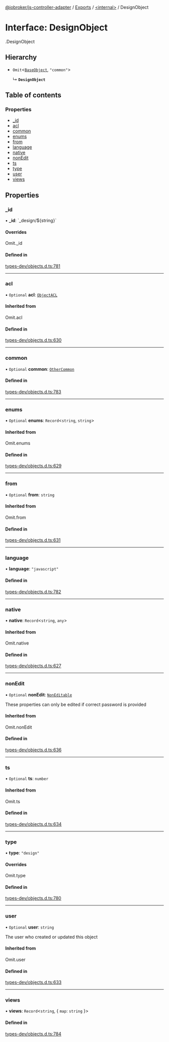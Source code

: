 [@iobroker/js-controller-adapter](../README.md) / [Exports](../modules.md) / [<internal\>](../modules/internal_.md) / DesignObject

# Interface: DesignObject

[<internal>](../modules/internal_.md).DesignObject

## Hierarchy

- `Omit`<[`BaseObject`](internal_.BaseObject.md), ``"common"``\>

  ↳ **`DesignObject`**

## Table of contents

### Properties

- [\_id](internal_.DesignObject.md#_id)
- [acl](internal_.DesignObject.md#acl)
- [common](internal_.DesignObject.md#common)
- [enums](internal_.DesignObject.md#enums)
- [from](internal_.DesignObject.md#from)
- [language](internal_.DesignObject.md#language)
- [native](internal_.DesignObject.md#native)
- [nonEdit](internal_.DesignObject.md#nonedit)
- [ts](internal_.DesignObject.md#ts)
- [type](internal_.DesignObject.md#type)
- [user](internal_.DesignObject.md#user)
- [views](internal_.DesignObject.md#views)

## Properties

### \_id

• **\_id**: \`\_design/${string}\`

#### Overrides

Omit.\_id

#### Defined in

[types-dev/objects.d.ts:781](https://github.com/ioBroker/ioBroker.js-controller/blob/25f18577/packages/types-dev/objects.d.ts#L781)

___

### acl

• `Optional` **acl**: [`ObjectACL`](internal_.ObjectACL.md)

#### Inherited from

Omit.acl

#### Defined in

[types-dev/objects.d.ts:630](https://github.com/ioBroker/ioBroker.js-controller/blob/25f18577/packages/types-dev/objects.d.ts#L630)

___

### common

• `Optional` **common**: [`OtherCommon`](internal_.OtherCommon.md)

#### Defined in

[types-dev/objects.d.ts:783](https://github.com/ioBroker/ioBroker.js-controller/blob/25f18577/packages/types-dev/objects.d.ts#L783)

___

### enums

• `Optional` **enums**: `Record`<`string`, `string`\>

#### Inherited from

Omit.enums

#### Defined in

[types-dev/objects.d.ts:629](https://github.com/ioBroker/ioBroker.js-controller/blob/25f18577/packages/types-dev/objects.d.ts#L629)

___

### from

• `Optional` **from**: `string`

#### Inherited from

Omit.from

#### Defined in

[types-dev/objects.d.ts:631](https://github.com/ioBroker/ioBroker.js-controller/blob/25f18577/packages/types-dev/objects.d.ts#L631)

___

### language

• **language**: ``"javascript"``

#### Defined in

[types-dev/objects.d.ts:782](https://github.com/ioBroker/ioBroker.js-controller/blob/25f18577/packages/types-dev/objects.d.ts#L782)

___

### native

• **native**: `Record`<`string`, `any`\>

#### Inherited from

Omit.native

#### Defined in

[types-dev/objects.d.ts:627](https://github.com/ioBroker/ioBroker.js-controller/blob/25f18577/packages/types-dev/objects.d.ts#L627)

___

### nonEdit

• `Optional` **nonEdit**: [`NonEditable`](internal_.NonEditable.md)

These properties can only be edited if correct password is provided

#### Inherited from

Omit.nonEdit

#### Defined in

[types-dev/objects.d.ts:636](https://github.com/ioBroker/ioBroker.js-controller/blob/25f18577/packages/types-dev/objects.d.ts#L636)

___

### ts

• `Optional` **ts**: `number`

#### Inherited from

Omit.ts

#### Defined in

[types-dev/objects.d.ts:634](https://github.com/ioBroker/ioBroker.js-controller/blob/25f18577/packages/types-dev/objects.d.ts#L634)

___

### type

• **type**: ``"design"``

#### Overrides

Omit.type

#### Defined in

[types-dev/objects.d.ts:780](https://github.com/ioBroker/ioBroker.js-controller/blob/25f18577/packages/types-dev/objects.d.ts#L780)

___

### user

• `Optional` **user**: `string`

The user who created or updated this object

#### Inherited from

Omit.user

#### Defined in

[types-dev/objects.d.ts:633](https://github.com/ioBroker/ioBroker.js-controller/blob/25f18577/packages/types-dev/objects.d.ts#L633)

___

### views

• **views**: `Record`<`string`, { `map`: `string`  }\>

#### Defined in

[types-dev/objects.d.ts:784](https://github.com/ioBroker/ioBroker.js-controller/blob/25f18577/packages/types-dev/objects.d.ts#L784)

